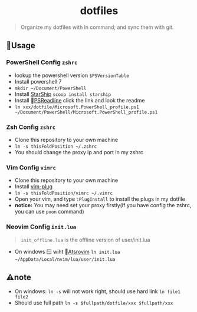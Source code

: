 <h1 align=center>
dotfiles
</h1>

> Organize my dotfiles with ln command; and sync them with git.

## :toolbox:Usage

### PowerShell Config `zshrc`

- lookup the powershell version `$PSVersionTable`
- Install powershell 7
- `mkdir ~/Document/PowerShell`
- Install [StarShip](https://github.com/starship/starship) `scoop install starship`
- Install :link:[PSReadline](https://github.com/PowerShell/PSReadLine) click the link and look the readme
- `ln xxx/dotfile/Microsoft.PowerShell_profile.ps1 ~/Document/PowerShell/Microsoft.PowerShell_profile.ps1`

### Zsh Config `zshrc`

- Clone this repository to your own machine
- `ln -s thisFoldPosition ~/.zshrc`
- You should change the proxy ip and port in my zshrc

### Vim Config `vimrc`

- Clone this repository to your own machine
- Install [vim-plug](https://github.com/junegunn/vim-plug)
- `ln -s thisFoldPosition/vimrc ~/.vimrc`
- Open your vim, and type `:PlugInstall` to install the plugs in my dotfile
- **notice:** You may need set your proxy firstly(If you have config the zshrc, you can use `pxon` command)

### Neovim Config `init.lua`

> `init_offline.lua` is the offline version of user/init.lua

- On windows :window: wiht :link:[Atsrovim](AstroNvim/AstroNvim) `ln init.lua ~/AppData/Local/nvim/lua/user/init.lua`

## :warning:note

- On windows: `ln -s` will not work right, should use hard link `ln file1 file2`
- Should use full path `ln -s $fullpath/dotfile/xxx $fullpath/xxx`

